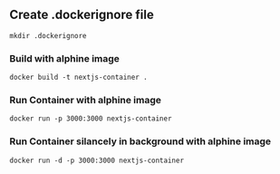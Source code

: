 ## Create .dockerignore file
```
mkdir .dockerignore
```
### Build with alphine image
```
docker build -t nextjs-container .
```
### Run Container with alphine image
```
docker run -p 3000:3000 nextjs-container
```
### Run Container silancely in background with alphine image
```
docker run -d -p 3000:3000 nextjs-container
```